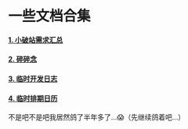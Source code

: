 # 一些文档合集

#### [1. 小破站需求汇总](./00-小破站需求汇总.md)
#### [2. 碎碎念](./碎碎念.md)
#### [3. 临时开发日志](./00-小破站开发日志.md)
#### [4. 临时排期日历](./00-小破站排期日历.md)

不是吧不是吧我居然鸽了半年多了...😱（先继续鸽着吧...）
